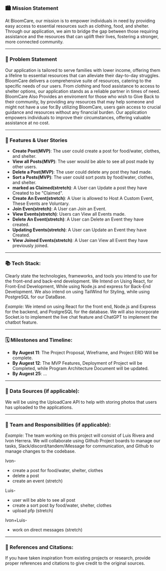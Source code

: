 ### 🏙️ Mission Statement
At BloomCare, our mission is to empower individuals in need by providing easy access to essential resources such as clothing, food, and shelter. Through our application, we aim to bridge the gap between those requiring assistance and the resources that can uplift their lives, fostering a stronger, more connected community.
___

### 🚀 Problem Statement


Our application is tailored to serve families with lower income, offering them a lifeline to essential resources that can alleviate their day-to-day struggles. BloomCare delivers a comprehensive suite of resources, catering to the specific needs of our users. From clothing and food assistance to access to shelter options, our application stands as a reliable partner in times of need. BloomCare Also Provides an enviroment for those who wish to Give Back to their community, by providing any resources that may help someone and might not have a use for.By utilizing BloomCare, users gain access to crucial guidance and resources without any financial burden. Our application empowers individuals to improve their circumstances, offering valuable assistance at no cost.

___


### 📝 Features & User Stories
* **Create Post(MVP)**: The user could create a post for food/water, clothes, and shelter.
* **View all Posts(MVP)**: The user would be able to see all post made by other users.
* **Delete a Post(MVP)**: The user could delete any post they had made.
* **Sort a Posts(MVP)**: The user could sort posts by food/water, clothes, and shelter.
* **marked as Claimed(stretch)**: A User can Update a post they have Created to be "Claimed".
* **Create An Event(stretch)**: A User is allowed to Host A Custom Event, These Events are Voluntary.
* **Join Even(stretch)**: A User can Join an Event.
* **View Events(stretch)**: Users can View all Events made.
* **Delete An Event(stretch)**: A User can Delete an Event they have created.
* **Updating Events(stretch)**: A User can Update an Event they have Created.
* **View Joined Events(stretch)**: A User can View all Event they have previously joined. 

___


### 📚 Tech Stack: 
Clearly state the technologies, frameworks, and tools you intend to use for the front-end and back-end development.
We Intend on Using React, for Front-End Development, While using Node.js and express for Back-End Development. We also intend on using TailWind for Styling, while using PostgreSQL for our DataBase. 

*Example:* We intend on using React for the front end, Node.js and Express for the backend, and PostgreSQL for the database. We will also incorporate Socket.io to implement the live chat feature and ChatGPT to implement the chatbot feature.

___

### 🗓️ Milestones and Timeline: 

* **By Augest 11**: The Project Proposal, Wireframe, and Project ERD Will be complete.
* **By Augest 12**: The MVP Features, Deployment of Project will be Completed, while Program Architecture Document will be updated.
* **By Augest 25**: ...
___

### 💽 Data Sources (if applicable): 
We will be using the UploadCare API to help with storing photos that users has uploaded to the applications.
___

### 🤝 Team and Responsibilities (if applicable): 

*Example:* The team working on this project will consist of Luis Rivera and Ivon Herrera. We will collaborate using Github Project boards to manage our tasks, Slack/discord/tandem/iMessage for communication, and Github to manage changes to the codebase.

Ivon- 
* create a post for food/water, shelter, clothes
* delete a post
* create an event (stretch)

Luis- 
* user will be able to see all post
* create a sort post by food/water, shelter, clothes
* upload pfp (stretch)

Ivon+Luis-
* work on direct messages (stretch)
___

### 📓 References and Citations: 
If you have taken inspiration from existing projects or research, provide proper references and citations to give credit to the original sources.
